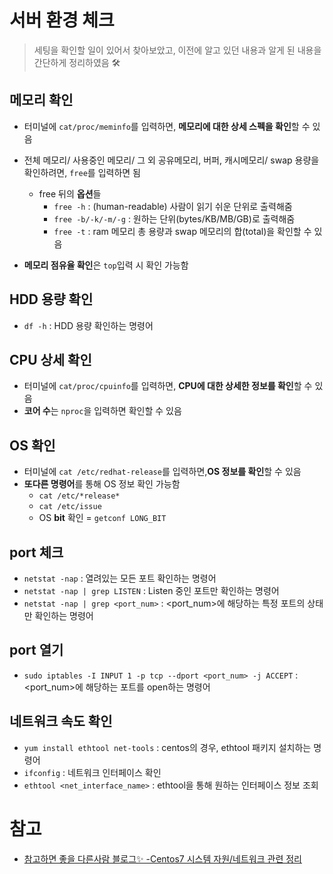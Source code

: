 # 서버 환경 체크
> 세팅을 확인할 일이 있어서 찾아보았고, 이전에 알고 있던 내용과 알게 된 내용을 간단하게 정리하였음 🛠 

## 메모리 확인
+ 터미널에 ```cat/proc/meminfo```를 입력하면, **메모리에 대한 상세 스펙을 확인**할 수 있음
+ 전체 메모리/ 사용중인 메모리/ 그 외 공유메모리, 버퍼, 캐시메모리/ swap 용량을 확인하려면, ```free```를 입력하면 됨   


   + free 뒤의 **옵션**들
      + ```free -h``` : (human-readable) 사람이 읽기 쉬운 단위로 출력해줌
      + ```free -b/-k/-m/-g``` : 원하는 단위(bytes/KB/MB/GB)로 출력해줌
      + ```free -t``` : ram 메모리 총 용량과 swap 메모리의 합(total)을 확인할 수 있음
+ **메모리 점유율 확인**은 ```top```입력 시 확인 가능함   

## HDD 용량 확인
+ `df -h` : HDD 용량 확인하는 명령어

## CPU 상세 확인
+ 터미널에 ```cat/proc/cpuinfo```를 입력하면, **CPU에 대한 상세한 정보를 확인**할 수 있음
+ **코어 수**는 ```nproc```을 입력하면 확인할 수 있음

## OS 확인
+ 터미널에 ```cat /etc/redhat-release```를 입력하면,**OS 정보를 확인**할 수 있음
+ **또다른 명령어**를 통해 OS 정보 확인 가능함
   +  ```cat /etc/*release*```
   +  ```cat /etc/issue```
   +  OS **bit** 확인 = ```getconf LONG_BIT```   

## port 체크
+ `netstat -nap` : 열려있는 모든 포트 확인하는 명령어
+ `netstat -nap | grep LISTEN` : Listen 중인 포트만 확인하는 명령어
+ `netstat -nap | grep <port_num>` : <port_num>에 해당하는 특정 포트의 상태만 확인하는 명령어

## port 열기
+ `sudo iptables -I INPUT 1 -p tcp --dport <port_num> -j ACCEPT` : <port_num>에 해당하는 포트를 open하는 명령어
  
## 네트워크 속도 확인
+ `yum install ethtool net-tools` : centos의 경우, ethtool 패키지 설치하는 명령어   
+ `ifconfig` : 네트워크 인터페이스 확인
+ `ethtool <net_interface_name>` : ethtool을 통해 원하는 인터페이스 정보 조회   

# 참고
+ [참고하면 좋을 다른사람 블로그✨ -Centos7 시스템 자원/네트워크 관련 정리](https://estenpark.tistory.com/372)
